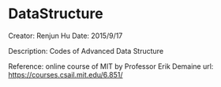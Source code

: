 # DataStructure
Creator: Renjun Hu
Date: 2015/9/17

Description: Codes of Advanced Data Structure

Reference: online course of MIT by Professor Erik Demaine
url: https://courses.csail.mit.edu/6.851/
